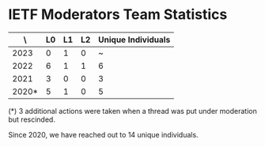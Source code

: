 # IETF Moderators Team Statistics

| \ | L0 | L1 | L2 | Unique Individuals |
| -------- | -------- | -------- | --- | --- |
| 2023     | 0 | 1 | 0| ~ |
| 2022     |   6 | 1 | 1 | 6 |
| 2021     |   3 | 0 | 0 | 3 | 
| 2020*     |   5 | 1 | 0 | 5 |

(*) 3 additional actions were taken when a thread was put under moderation but rescinded.

Since 2020, we have reached out to 14 unique individuals.

